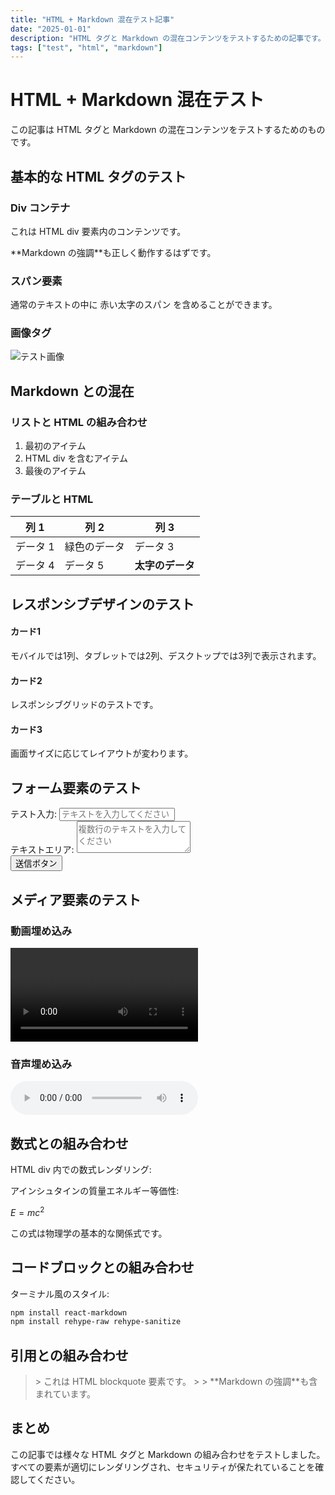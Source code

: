 ```yaml
---
title: "HTML + Markdown 混在テスト記事"
date: "2025-01-01"
description: "HTML タグと Markdown の混在コンテンツをテストするための記事です。"
tags: ["test", "html", "markdown"]
---
```


# HTML + Markdown 混在テスト

この記事は HTML タグと Markdown の混在コンテンツをテストするためのものです。

## 基本的な HTML タグのテスト

### Div コンテナ

<div class="bg-blue-100 p-4 rounded-lg border">
  <p>これは HTML div 要素内のコンテンツです。</p>
  <p>**Markdown の強調**も正しく動作するはずです。</p>
</div>

### スパン要素

通常のテキストの中に <span class="text-red-500 font-bold">赤い太字のスパン</span> を含めることができます。

### 画像タグ

<img src="https://via.placeholder.com/300x200" alt="テスト画像" class="rounded-lg shadow-md" />

## Markdown との混在

### リストと HTML の組み合わせ

1. 最初のアイテム
2. <div class="bg-yellow-100 p-2 rounded">HTML div を含むアイテム</div>
3. 最後のアイテム

### テーブルと HTML

| 列 1     | 列 2                                             | 列 3                          |
| -------- | ------------------------------------------------ | ----------------------------- |
| データ 1 | <span class="text-green-600">緑色のデータ</span> | データ 3                      |
| データ 4 | データ 5                                         | <strong>太字のデータ</strong> |

## レスポンシブデザインのテスト

<div class="grid grid-cols-1 md:grid-cols-2 lg:grid-cols-3 gap-4">
  <div class="bg-gray-100 p-4 rounded">
    <h4>カード1</h4>
    <p>モバイルでは1列、タブレットでは2列、デスクトップでは3列で表示されます。</p>
  </div>
  <div class="bg-gray-100 p-4 rounded">
    <h4>カード2</h4>
    <p>レスポンシブグリッドのテストです。</p>
  </div>
  <div class="bg-gray-100 p-4 rounded">
    <h4>カード3</h4>
    <p>画面サイズに応じてレイアウトが変わります。</p>
  </div>
</div>

## フォーム要素のテスト

<form class="space-y-4">
  <div>
    <label for="test-input" class="block text-sm font-medium">テスト入力:</label>
    <input type="text" id="test-input" class="mt-1 block w-full rounded-md border-gray-300 shadow-sm" placeholder="テキストを入力してください" />
  </div>
  <div>
    <label for="test-textarea" class="block text-sm font-medium">テキストエリア:</label>
    <textarea id="test-textarea" rows="3" class="mt-1 block w-full rounded-md border-gray-300 shadow-sm" placeholder="複数行のテキストを入力してください"></textarea>
  </div>
  <button type="button" class="bg-blue-500 hover:bg-blue-700 text-white font-bold py-2 px-4 rounded">
    送信ボタン
  </button>
</form>

## メディア要素のテスト

### 動画埋め込み

<video controls class="w-full max-w-md mx-auto">
  <source src="https://www.w3schools.com/html/mov_bbb.mp4" type="video/mp4">
  お使いのブラウザは動画タグをサポートしていません。
</video>

### 音声埋め込み

<audio controls class="w-full max-w-md mx-auto">
  <source src="https://www.w3schools.com/html/horse.ogg" type="audio/ogg">
  <source src="https://www.w3schools.com/html/horse.mp3" type="audio/mpeg">
  お使いのブラウザは音声タグをサポートしていません。
</audio>

## 数式との組み合わせ

HTML div 内での数式レンダリング:

<div class="bg-gray-50 p-4 rounded-lg">
  <p>アインシュタインの質量エネルギー等価性:</p>
  
  $E = mc^2$
  
  <p>この式は物理学の基本的な関係式です。</p>
</div>

## コードブロックとの組み合わせ

<div class="bg-black text-green-400 p-4 rounded-lg font-mono">
  <p>ターミナル風のスタイル:</p>
  
```bash
npm install react-markdown
npm install rehype-raw rehype-sanitize
```
</div>

## 引用との組み合わせ

<blockquote class="border-l-4 border-blue-500 pl-4 italic">
  > これは HTML blockquote 要素です。
  > 
  > **Markdown の強調**も含まれています。
</blockquote>

## まとめ

この記事では様々な HTML タグと Markdown の組み合わせをテストしました。すべての要素が適切にレンダリングされ、セキュリティが保たれていることを確認してください。
